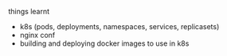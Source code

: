 things learnt
- k8s (pods, deployments, namespaces, services, replicasets)
- nginx conf
- building and deploying docker images to use in k8s 
